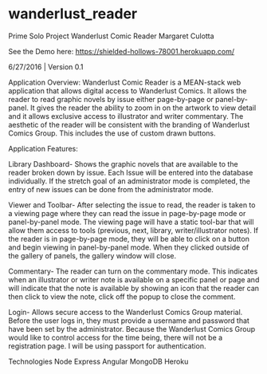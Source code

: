 # wanderlust_reader
Prime Solo Project Wanderlust Comic Reader
Margaret Culotta

See the Demo here:
https://shielded-hollows-78001.herokuapp.com/

6/27/2016 | Version 0.1

Application Overview:
Wanderlust Comic Reader is a MEAN-stack web application that allows digital access to Wanderlust Comics.  It allows the reader to read graphic novels by issue either page-by-page or panel-by-panel. It gives the reader the ability to zoom in on the artwork to view detail and  it allows exclusive access to illustrator and writer commentary. The aesthetic of the reader will be consistent with the branding of Wanderlust Comics Group. This includes the use of custom drawn buttons.

Application Features:

Library Dashboard-
Shows the graphic novels that are available to the reader broken down by issue.
Each Issue will be entered into the database individually. If the stretch goal of an administrator mode is completed, the entry of new issues can be done from the administrator mode.


Viewer and Toolbar-
After selecting the issue to read, the reader is taken to a viewing page where they can read the issue in page-by-page mode or panel-by-panel mode. The viewing page will have a static tool-bar that will allow them access to tools (previous, next, library, writer/illustrator notes). If the reader is in page-by-page mode, they will be able to click on a button and begin viewing in panel-by-panel mode. When they clicked outside of the gallery of panels, the gallery window will close.

Commentary-
The reader can turn on the commentary mode. This indicates when an illustrator or writer note is available on a specific panel or page and will indicate that the note is available by showing an icon that the reader can then click to view the note, click off the popup to close the comment.

Login-
Allows secure access to the Wanderlust Comics Group material. Before the user logs in, they must provide a username and password that have been set by the administrator.  Because the Wanderlust Comics Group would like to control access for the time being, there will not be a registration page. I will be using passport for authentication.



Technologies
Node
Express
Angular
MongoDB
Heroku
